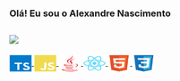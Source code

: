 ### Olá! Eu sou o Alexandre Nascimento

  ##
<div>
  <a href="https://github.com/Alexandrexy1">
  <img height="180em" src="https://github-readme-stats.vercel.app/api/top-langs/?username=Alexandrexy1&layout=compact&theme=radical">
</div>
<br>
<div style="display: inline_block">
  <img align="center" alt="Alex-TS" height="30" width="40" src="https://raw.githubusercontent.com/devicons/devicon/master/icons/typescript/typescript-original.svg">
  <img align="center" alt="Alex-JS" height="30" width="40" src="https://raw.githubusercontent.com/devicons/devicon/master/icons/javascript/javascript-plain.svg">
  <img align="center" alt="Alex-Java" height="30" width="40" src="https://raw.githubusercontent.com/devicons/devicon/master/icons/java/java-plain.svg">
  <img align="center" alt="Alex-React" height="30" width="40" src="https://raw.githubusercontent.com/devicons/devicon/master/icons/react/react-original.svg">
  <img align="center" alt="Alex-HTML" height="30" width="40" src="https://raw.githubusercontent.com/devicons/devicon/master/icons/html5/html5-original.svg">
  <img align="center" alt="Alex-CSS" height="30" width="40" src="https://raw.githubusercontent.com/devicons/devicon/master/icons/css3/css3-original.svg">

 
</div>
    
  ##

<div>
  
</div>

<!--
**Alexandrexy1/Alexandrexy1** is a ✨ _special_ ✨ repository because its `README.md` (this file) appears on your GitHub profile.

Here are some ideas to get you started:

- 🔭 I’m currently working on ...
- 🌱 I’m currently learning ...
- 👯 I’m looking to collaborate on ...
- 🤔 I’m looking for help with ...
- 💬 Ask me about ...
- 📫 How to reach me: ...
- 😄 Pronouns: ...
- ⚡ Fun fact: ...
-->
